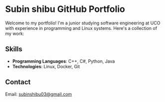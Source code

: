 # Subin shibu GitHub Portfolio

Welcome to my portfolio! I'm a junior studying software engineering at UCO with experience in programming and Linux systems. Here's a collection of my work:

## Skills
- **Programming Languages**: C++, C#, Python, Java
- **Technologies**: Linux, Docker, Git


## Contact
Email: subinshibu03@gmail.com
